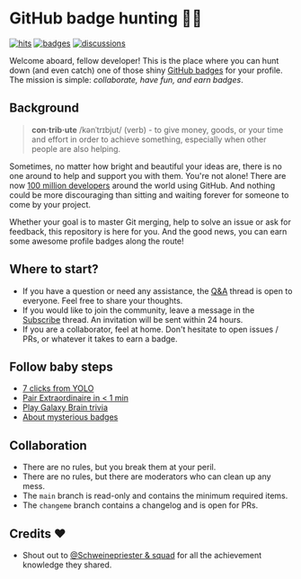 # GitHub badge hunting 🏹🦌

[![hits](https://img.shields.io/badge/dynamic/xml?color=success&label=views&query=//*[name()=%27text%27][3]&url=https://hits.seeyoufarm.com/api/count/incr/badge.svg?url=https%3A%2F%2Fgithub.com%2FParanoidUser%2Fyolo)](https://hits.seeyoufarm.com/api/count/graph/dailyhits.svg?url=https://github.com/ParanoidUser/yolo)
[![badges](https://img.shields.io/badge/badge%20hunt-12-red.svg)](https://github.com/ParanoidUser/yolo/blob/main/docs/CHANGELOG.md)
[![discussions](https://img.shields.io/github/discussions/ParanoidUser/yolo?color=%23ED8936)](https://github.com/ParanoidUser/yolo/discussions)

Welcome aboard, fellow developer! This is the place where you can hunt down (and even catch) one of those shiny [GitHub badges](https://github.blog/2022-06-09-introducing-achievements-recognizing-the-many-stages-of-a-developers-coding-journey/) for your profile. The mission is simple: *collaborate, have fun, and earn badges*.

## Background

> **con·trib·ute** /kənˈtrɪbjut/ (verb) - to give money, goods, or your time and effort in order to achieve something, especially when other people are also helping. 

Sometimes, no matter how bright and beautiful your ideas are, there is no one around to help and support you with them. You're not alone! There are now [100 million developers](https://github.blog/2023-01-25-100-million-developers-and-counting/) around the world using GitHub. And nothing could be more discouraging than sitting and waiting forever for someone to come by your project.

Whether your goal is to master Git merging, help to solve an issue or ask for feedback, this repository is here for you. And the good news, you can earn some awesome profile badges along the route!

## Where to start?

 - If you have a question or need any assistance, the [Q&A](https://github.com/ParanoidUser/yolo/discussions/categories/q-a) thread is open to everyone. Feel free to share your thoughts.
 - If you would like to join the community, leave a message in the [Subscribe](https://github.com/ParanoidUser/yolo/discussions/categories/subscribe) thread. An invitation will be sent within 24 hours.
 - If you are a collaborator, feel at home. Don't hesitate to open issues / PRs, or whatever it takes to earn a badge.

## Follow baby steps

- [7 clicks from YOLO](https://github.com/ParanoidUser/yolo/discussions/18)
- [Pair Extraordinaire in < 1 min](https://github.com/ParanoidUser/yolo/discussions/26)
- [Play Galaxy Brain trivia](https://github.com/ParanoidUser/yolo/discussions/48)
- [About mysterious badges](https://github.com/ParanoidUser/yolo/discussions/30)

## Collaboration

 - There are no rules, but you break them at your peril.
 - There are no rules, but there are moderators who can clean up any mess.
 - The `main` branch is read-only and contains the minimum required items.
 - The `changeme` branch contains a changelog and is open for PRs.

## Credits ❤

 - Shout out to [@Schweinepriester & squad](https://github.com/Schweinepriester/github-profile-achievements) for all the achievement knowledge they shared.
